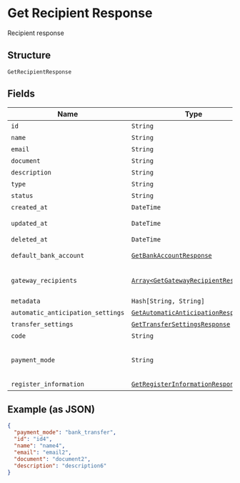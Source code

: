 
# Get Recipient Response

Recipient response

## Structure

`GetRecipientResponse`

## Fields

| Name | Type | Tags | Description |
|  --- | --- | --- | --- |
| `id` | `String` | Optional | Id |
| `name` | `String` | Optional | Name |
| `email` | `String` | Optional | Email |
| `document` | `String` | Optional | Document |
| `description` | `String` | Optional | Description |
| `type` | `String` | Optional | Type |
| `status` | `String` | Optional | Status |
| `created_at` | `DateTime` | Optional | Creation date |
| `updated_at` | `DateTime` | Optional | Last update date |
| `deleted_at` | `DateTime` | Optional | Deletion date |
| `default_bank_account` | [`GetBankAccountResponse`](../../doc/models/get-bank-account-response.md) | Optional | Default bank account |
| `gateway_recipients` | [`Array<GetGatewayRecipientResponse>`](../../doc/models/get-gateway-recipient-response.md) | Optional | Info about the recipient on the gateway |
| `metadata` | `Hash[String, String]` | Optional | Metadata |
| `automatic_anticipation_settings` | [`GetAutomaticAnticipationResponse`](../../doc/models/get-automatic-anticipation-response.md) | Optional | - |
| `transfer_settings` | [`GetTransferSettingsResponse`](../../doc/models/get-transfer-settings-response.md) | Optional | - |
| `code` | `String` | Optional | Recipient code |
| `payment_mode` | `String` | Optional | Payment mode<br><br>**Default**: `'bank_transfer'` |
| `register_information` | [`GetRegisterInformationResponse`](../../doc/models/get-register-information-response.md) | Optional | - |

## Example (as JSON)

```json
{
  "payment_mode": "bank_transfer",
  "id": "id4",
  "name": "name4",
  "email": "email2",
  "document": "document2",
  "description": "description6"
}
```

